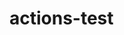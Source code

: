 # actions-test
<!--  ! Testing GitHub Actions -->
<!--  * Testing GitHub Actions -->
<!--    Testing GitHub Actions -->
<!--  ? Testing GitHub Actions -->
<!--  TODO Testing GitHub Actions -->